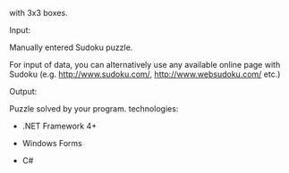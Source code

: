 with 3x3 boxes. 

 
Input:

Manually entered Sudoku puzzle.

For input of data, you can alternatively use any available online page with Sudoku (e.g. http://www.sudoku.com/, http://www.websudoku.com/ etc.)

 
Output:

Puzzle solved by your program.
 technologies:

- .NET Framework 4+

- Windows Forms

- C#
